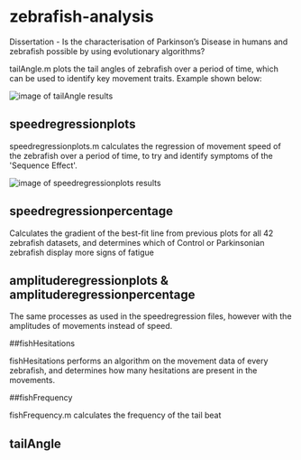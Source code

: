 # zebrafish-analysis
Dissertation - Is the characterisation of Parkinson’s Disease in humans and zebrafish possible by using evolutionary algorithms?

tailAngle.m plots the tail angles of zebrafish over a period of time, which can be used to identify key movement traits.
Example shown below:

![image of tailAngle results](https://i.imgur.com/OeR8rAT.png)



## speedregressionplots

speedregressionplots.m calculates the regression of movement speed of the zebrafish over a period of time, to try and identify
symptoms of the 'Sequence Effect'.

![image of speedregressionplots results](https://i.imgur.com/3HsJZkI.png)

## speedregressionpercentage

Calculates the gradient of the best-fit line from previous plots for all 42 zebrafish datasets, and determines which of Control 
or Parkinsonian zebrafish display more signs of fatigue

## amplituderegressionplots & amplituderegressionpercentage

The same processes as used in the speedregression files, however with the amplitudes of movements instead of speed.

##fishHesitations

fishHesitations performs an algorithm on the movement data of every zebrafish, and determines how many hesitations are present 
in the movements.

##fishFrequency

fishFrequency.m calculates the frequency of the tail beat 

## tailAngle

